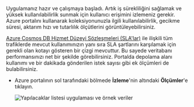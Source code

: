 Uygulamanız hazır ve çalışmaya başladı. Artık iş sürekliliğini sağlamak ve yüksek kullanılabilirlik sunmak için kullanıcı erişimini izlemeniz gerekir. Azure portalını kullanarak koleksiyonunuzla ilgili kullanılabilirlik, gecikme süresi, aktarım hızı ve tutarlılık ölçütlerini görüntüleyebilirsiniz. 

[Azure Cosmos DB Hizmet Düzeyi Sözleşmeleri (SLA'lar)](https://azure.microsoft.com/support/legal/sla/documentdb/) ile ilişkili tüm trafiklerde mevcut kullanımınızın yanı sıra SLA şartlarını karşılamak için gerekli olan kotayı gösteren bir çizgi mevcuttur. Bu sayede veritabanı performansınızı net bir şekilde görebilirsiniz. Portalda depolama alanı kullanımı ve bir dakikada gönderilen istek sayısı gibi ek ölçümleri de bulabilirsiniz.

* Azure portalının sol tarafındaki bölmede **İzleme**'nin altındaki **Ölçümler**'e tıklayın.

   ![Yapılacaklar listesi uygulaması ve örnek veriler](./media/cosmos-db-tutorial-review-slas/azure-cosmosdb-portal-metrics-slas.png)